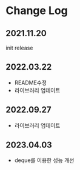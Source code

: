 # Change Log

## 2021.11.20

init release

## 2022.03.22

- README수정
- 라이브러리 업데이트

## 2022.09.27

- 라이브러리 업데이트

## 2023.04.03

- deque를 이용한 성능 개선